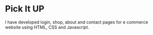 # Pick It UP
I have developed login, shop, about and contact pages for e commerce website using HTML, CSS and Javascript.


